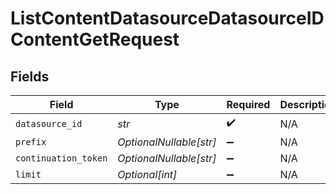 # ListContentDatasourceDatasourceIDContentGetRequest


## Fields

| Field                   | Type                    | Required                | Description             |
| ----------------------- | ----------------------- | ----------------------- | ----------------------- |
| `datasource_id`         | *str*                   | :heavy_check_mark:      | N/A                     |
| `prefix`                | *OptionalNullable[str]* | :heavy_minus_sign:      | N/A                     |
| `continuation_token`    | *OptionalNullable[str]* | :heavy_minus_sign:      | N/A                     |
| `limit`                 | *Optional[int]*         | :heavy_minus_sign:      | N/A                     |